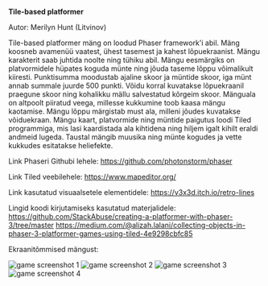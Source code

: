 **Tile-based platformer**

Autor: Merilyn Hunt (Litvinov)

Tile-based platformer mäng on loodud Phaser framework'i abil. Mäng koosneb avamenüü vaatest, ühest tasemest ja kahest lõpuekraanist. Mängu karakterit saab juhtida noolte ning tühiku abil. Mängu eesmärgiks on platvormidele hüpates koguda münte ning jõuda taseme lõppu võimalikult kiiresti. Punktisumma moodustab ajaline skoor ja müntide skoor, iga münt annab summale juurde 500 punkti. Võidu korral kuvatakse lõpuekraanil praegune skoor ning kohalikku mällu salvestatud kõrgeim skoor. Mänguala on altpoolt piiratud veega, millesse kukkumine toob kaasa mängu kaotamise. Mängu lõppu märgistab must ala, milleni jõudes kuvatakse võiduekraan. Mängu kaart, platvormide ning müntide paigutus loodi Tiled programmiga, mis lasi kaardistada ala kihtidena ning hiljem igalt kihilt eraldi andmeid lugeda. Taustal mängib muusika ning münte kogudes ja vette kukkudes esitatakse heliefekte.

Link Phaseri Githubi lehele:
https://github.com/photonstorm/phaser

Link Tiled veebilehele:
https://www.mapeditor.org/

Link kasutatud visuaalsetele elementidele:
https://v3x3d.itch.io/retro-lines

Lingid koodi kirjutamiseks kasutatud materjalidele:
https://github.com/StackAbuse/creating-a-platformer-with-phaser-3/tree/master
https://medium.com/@alizah.lalani/collecting-objects-in-phaser-3-platformer-games-using-tiled-4e9298cbfc85

Ekraanitõmmised mängust:

![game screenshot 1](https://github.com/merilynl/iseseisevtoo/assets/114921922/2ae4a381-e54d-45c5-9a4d-95ea7a62fa6a)
![game screenshot 2](https://github.com/merilynl/iseseisevtoo/assets/114921922/36e81e9d-019e-4507-9e58-be658afa07f2)
![game screenshot 3](https://github.com/merilynl/iseseisevtoo/assets/114921922/a0aebd7a-ed98-4075-b1e2-59133817e17d)
![game screenshot 4](https://github.com/merilynl/iseseisevtoo/assets/114921922/ebbb397a-e636-4274-be65-8589e27b58f0)
